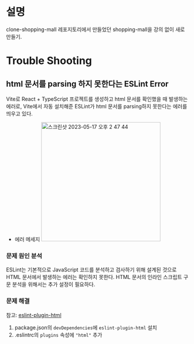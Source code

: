 # 설명

clone-shopping-mall 레포지토리에서 만들었던 shopping-mall을 강의 없이 새로 만들기.

# Trouble Shooting

## html 문서를 parsing 하지 못한다는 ESLint Error

Vite로 React + TypeScript 프로젝트를 생성하고 html 문서를 확인했을 때 발생하는 에러로, Vite에서 자동 설치해준 ESLint가 html 문서를 parsing하지 못한다는 에러를 띄우고 있다.

- 에러 메세지
  <img width="325" alt="스크린샷 2023-05-17 오후 2 47 44" src="https://github.com/parkseonup/react-router-tutorial/assets/76897813/eff0d8d6-dc64-443d-bd73-fa90275b3acd">

### 문제 원인 분석

ESLint는 기본적으로 JavaScript 코드를 분석하고 검사하기 위해 설계된 것으로 HTML 문서에서 발생하는 에러는 확인하지 못한다. HTML 문서의 인라인 스크립트 구문 분석을 위해서는 추가 설정이 필요하다.

### 문제 해결

참고: [eslint-plugin-html](https://www.npmjs.com/package/eslint-plugin-html#no-file-linted-when-running-eslint-on-a-directory)

1. package.json의 `devDependencies`에 `eslint-plugin-html` 설치
2. .eslintrc의 `plugins` 속성에 `"html"` 추가

